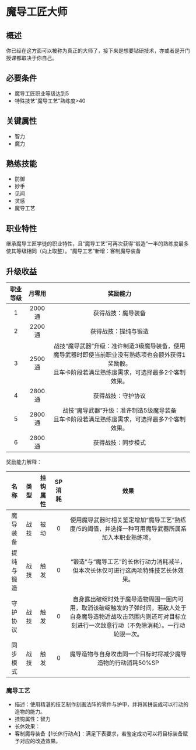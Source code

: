# 魔导工匠大师

## 概述

你已经在这方面可以被称为真正的大师了，接下来是想要钻研技术，亦或者是开门授课都取决于你自己。

## 必要条件

* 魔导工匠职业等级达到5
* 特殊技艺“魔导工艺”熟练度>40

## 关键属性

* 智力
* 魔力

## 熟练技能

* 防御
* 妙手
* 见闻
* 灵感
* 魔导工艺
  
## 职业特性

继承魔导工匠学徒的职业特性，且“魔导工艺”可再次获得“锻造”一半的熟练度最多使其等级相同（向上取整）。“魔导工艺”新增：客制魔导装备

## 升级收益

职业等级|月零用|奖励能力
:--:|:--:|:--:
1|2000通|获得战技：魔导装备
2|2200通|获得战技：提纯与锻造
3|2500通|战技“魔导武器”升级：准许制造3级魔导装备，使用魔导武器时即使当前职业没有熟练项也会额外获得1奖励骰。<br>且车卡阶段若满足熟练度需求，可选择最多2个客制效果。
4|2800通|获得战技：守护协议
5|2800通|战技“魔导武器”升级：准许制造5级魔导装备<br>且车卡阶段若满足熟练度需求，可选择最多7个客制效果。
6|2800通|获得战技：同步模式

奖励能力解释：

名称|类型|挂钩属性|SP消耗|效果
:--:|:--:|:--:|:--:|:--:
魔导装备|战技|被动|0|使用魔导武器时相关鉴定增加“魔导工艺”熟练度/5的阈值，并选择一种可用魔导武器所属系加入本职业熟练项。
提纯与锻造|战技|触发|0|“锻造”与“魔导工艺”的长休行动力消耗减半，但本次长休仅可进行这两项特殊技艺长休效果。
守护协议|战技|触发|0|自身露出破绽时处于魔导造物周围一圈内可用，取消该破绽触发的子弹时间，若敌人处于自身魔导造物近战攻击范围内则还可对目标立刻进行一次敌意行动（不免除消耗）。一行动轮限一次。
同步模式|战技|触发|0|魔导造物与自身攻击同一个目标时将减少魔导造物的行动消耗50%SP

### 魔导工艺

* 描述：使用精湛的技艺制作刻画法阵的零件与护甲，并将其拼装成可以行动的造物的能力。
* 挂钩属性：智力
* 长休效果：
* 客制魔导装备【1长休行动点】：满足下表要求，若鉴定成功可以将目标装备赋予对应的改造效果。